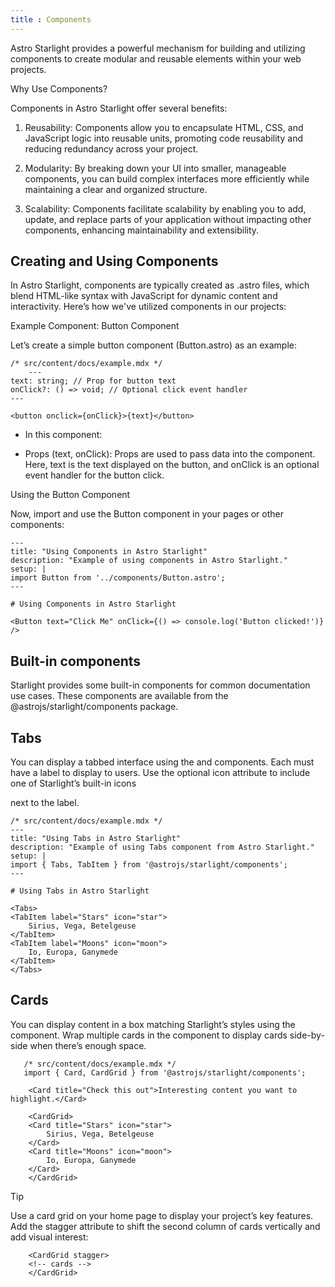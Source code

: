 ```yaml
---
title : Components
---
```


Astro Starlight provides a powerful mechanism for building and utilizing components to create modular and reusable elements within your web projects.

<p class="font-bold">Why Use Components?</p>

Components in Astro Starlight offer several benefits:

1. <span class="!font-bold ">Reusability:</span> Components allow you to encapsulate HTML, CSS, and JavaScript logic into reusable units, promoting code reusability and reducing redundancy across your project.

2. <span class="!font-bold ">Modularity:</span> By breaking down your UI into smaller, manageable components, you can build complex interfaces more efficiently while maintaining a clear and organized structure.

3. <span class="!font-bold ">Scalability:</span> Components facilitate scalability by enabling you to add, update, and replace parts of your application without impacting other components, enhancing maintainability and extensibility.

## Creating and Using Components

In Astro Starlight, components are typically created as .astro files, which blend HTML-like syntax with JavaScript for dynamic content and interactivity. Here’s how we've utilized components in our projects:

<p class ="font-bold">Example Component: Button Component</p>

Let’s create a simple button component (Button.astro) as an example:

    /* src/content/docs/example.mdx */
        ---
    text: string; // Prop for button text
    onClick?: () => void; // Optional click event handler
    ---

    <button onclick={onClick}>{text}</button>

 - <p class="!font-bold ">In this component:</p>

- Props (text, onClick): Props are used to pass data into the component. Here, text is the text displayed on the button, and onClick is an optional event handler for the button click.

<p class ="font-bold">Using the Button Component</p>

Now, import and use the Button component in your pages or other components:   

    ---
    title: "Using Components in Astro Starlight"
    description: "Example of using components in Astro Starlight."
    setup: |
    import Button from '../components/Button.astro';
    ---

    # Using Components in Astro Starlight

    <Button text="Click Me" onClick={() => console.log('Button clicked!')} />



## Built-in components

Starlight provides some built-in components for common documentation use cases. These components are available from the @astrojs/starlight/components package.

## Tabs

You can display a tabbed interface using the <Tabs> and <TabItem> components. Each <TabItem> must have a label to display to users. Use the optional icon attribute to include one of <a herf="https://starlight.astro.build/guides/components/#all-icons"></a>Starlight’s built-in icons</p> next to the label.

    /* src/content/docs/example.mdx */
    ---
    title: "Using Tabs in Astro Starlight"
    description: "Example of using Tabs component from Astro Starlight."
    setup: |
    import { Tabs, TabItem } from '@astrojs/starlight/components';
    ---

    # Using Tabs in Astro Starlight

    <Tabs>
    <TabItem label="Stars" icon="star">
        Sirius, Vega, Betelgeuse
    </TabItem>
    <TabItem label="Moons" icon="moon">
        Io, Europa, Ganymede
    </TabItem>
    </Tabs>

## Cards

You can display content in a box matching Starlight’s styles using the <Card> component. Wrap multiple cards in the <CardGrid> component to display cards side-by-side when there’s enough space.

       /* src/content/docs/example.mdx */
       import { Card, CardGrid } from '@astrojs/starlight/components';

        <Card title="Check this out">Interesting content you want to highlight.</Card>

        <CardGrid>
        <Card title="Stars" icon="star">
            Sirius, Vega, Betelgeuse
        </Card>
        <Card title="Moons" icon="moon">
            Io, Europa, Ganymede
        </Card>
        </CardGrid>


<p class="font-bold text-[18px] text-[#661AB5]">Tip</p>

Use a card grid on your home page to display your project’s key features. Add the stagger attribute to shift the second column of cards vertically and add visual interest:

        <CardGrid stagger>
        <!-- cards -->
        </CardGrid>